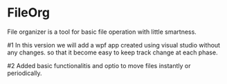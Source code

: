 # FileOrg
File organizer is a tool for basic file operation with little smartness.

#1
In this version we will add a wpf app created using visual studio without any changes. so that it become easy to keep track change at each phase.

#2
Added basic functionalitis and optio to move files instantly or periodically.